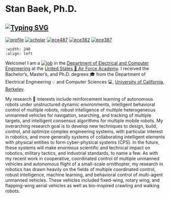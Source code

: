 # Stan Baek, Ph.D.

## [![Typing SVG](https://readme-typing-svg.herokuapp.com?lines=Hello!+I+am+Stan+%F0%9F%91%8B)](https://stanbaek.github.io)

[![profile](https://img.shields.io/badge/🏫official-profile-blue)](https://www.usafa.edu/facultyprofile/?smid=35297) [![scholar](https://img.shields.io/badge/🎓google-scholar-green)](https://scholar.google.com/citations?user=0Knul6gAAAAJ&hl=en) [![ece487](https://img.shields.io/badge/✏️ece487-Machine_Learning-orange)](https://stanbaek.github.io/ece487/intro.html) [![ece382](https://img.shields.io/badge/💾ece382-Embedded_Systems-purple)](https://usafa-ece.github.io/ece382/intro.html) [![ece387](https://img.shields.io/badge/🤖ece387-Intro_Robotics-cyan)](https://stanbaek.github.io/ece387/intro.html)

```{image} ./stanbaek.png
:width: 240
:align: left
```

Welcome! I am a [![job](https://img.shields.io/badge/🤖robotics-professor-red)](https://stanbaek.github.io) in the [Department of Electrical and Computer Engineering](https://www.usafa.edu/department/electrical-computer-engineering) at the [United States 🦅 Air Force Academy](https://www.usafa.edu).  I received the Bachelor’s, Master’s, and Ph.D. degrees 🎓 from the Department of Electrical Engineering 💡 and Computer Sciences 💻, [University of California, Berkeley](https:www.berkeley.edu). 


My research ‍🔬 interests include reinforcement learning of autonomous robots under unstructured dynamic environments, intelligent behavioral control of multiple robots, robust intelligence of multiple heterogeneous unmanned vehicles for navigation, searching, and tracking of multiple targets, and intelligent consensus algorithms for multiple mobile robots. My overarching research goal is to develop new techniques to design, build, control, and optimize complex engineering systems, with particular interest in robotics, and more generally systems of collaborating intelligent elements with physical entities to form cyber-physical systems (CPS).  In the future, these systems will make enormous scientific and technical impact on robotics, military tactics, and industrial standards, to name a few.  As with my recent work in cooperative, coordinated control of multiple unmanned vehicles and autonomous flight of a small-scale ornithopter, my research in robotics has drawn heavily on the fields of multiple coordinated control, robust intelligence, machine learning, and behavioral control of multi-agent unmanned vehicles.  These vehicles included fixed-wing, rotary wing, and flapping-wing aerial vehicles as well as bio-inspired crawling and walking robots.


```{tableofcontents}
```
